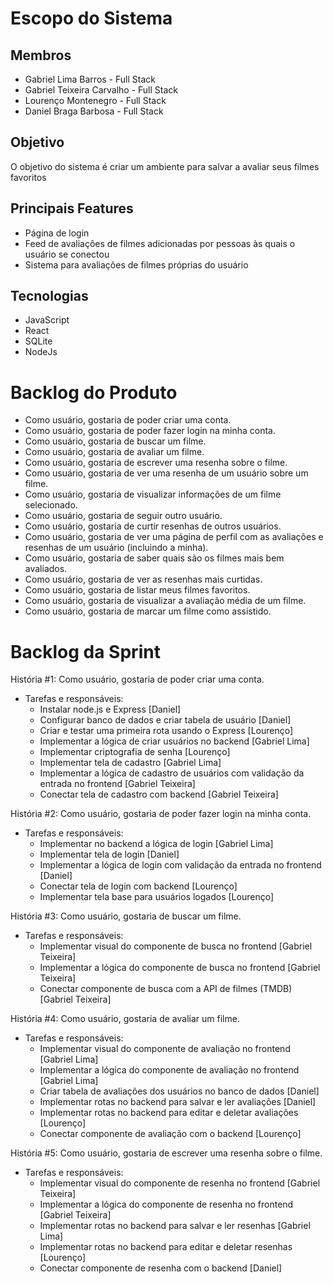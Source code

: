 # Escopo do Sistema

## Membros
* Gabriel Lima Barros - Full Stack
* Gabriel Teixeira Carvalho - Full Stack
* Lourenço Montenegro - Full Stack
* Daniel Braga Barbosa - Full Stack

## Objetivo
O objetivo do sistema é criar um ambiente para salvar a avaliar seus filmes favoritos

## Principais Features
* Página de login
* Feed de avaliações de filmes adicionadas por pessoas às quais o usuário se conectou
* Sistema para avaliações de filmes próprias do usuário

## Tecnologias
* JavaScript
* React
* SQLite
* NodeJs

# Backlog do Produto
* Como usuário, gostaria de poder criar uma conta.
* Como usuário, gostaria de poder fazer login na minha conta.
* Como usuário, gostaria de buscar um filme.
* Como usuário, gostaria de avaliar um filme.
* Como usuário, gostaria de escrever uma resenha sobre o filme.
* Como usuário, gostaria de ver uma resenha de um usuário sobre um filme.
* Como usuário, gostaria de visualizar informações de um filme selecionado.
* Como usuário, gostaria de seguir outro usuário.
* Como usuário, gostaria de curtir resenhas de outros usuários.
* Como usuário, gostaria de ver uma página de perfil com as avaliações e resenhas de um usuário (incluindo a minha).
* Como usuário, gostaria de saber quais são os filmes mais bem avaliados.
* Como usuário, gostaria de ver as resenhas mais curtidas.
* Como usuário, gostaria de listar meus filmes favoritos.
* Como usuário, gostaria de visualizar a avaliação média de um filme.
* Como usuário, gostaria de marcar um filme como assistido.

# Backlog da Sprint
História #1: Como usuário, gostaria de poder criar uma conta.
- Tarefas e responsáveis:
    - Instalar node.js e Express [Daniel]
    - Configurar banco de dados e criar tabela de usuário [Daniel]
    - Criar e testar uma primeira rota usando o Express [Lourenço]
    - Implementar a lógica de criar usuários no backend [Gabriel Lima]
    - Implementar criptografia de senha [Lourenço]
    - Implementar tela de cadastro [Gabriel Lima]
    - Implementar a lógica de cadastro de usuários com validação da entrada no frontend [Gabriel Teixeira]
    - Conectar tela de cadastro com backend [Gabriel Teixeira]

História #2: Como usuário, gostaria de poder fazer login na minha conta.
- Tarefas e responsáveis:
    - Implementar no backend a lógica de login [Gabriel Lima]
    - Implementar tela de login [Daniel]
    - Implementar a lógica de login com validação da entrada no frontend [Daniel]
    - Conectar tela de login com backend [Lourenço]
    - Implementar tela base para usuários logados [Lourenço]

História #3: Como usuário, gostaria de buscar um filme.
- Tarefas e responsáveis:
    - Implementar visual do componente de busca no frontend [Gabriel Teixeira]
    - Implementar a lógica do componente de busca no frontend [Gabriel Teixeira]
    - Conectar componente de busca com a API de filmes (TMDB) [Gabriel Teixeira]

História #4: Como usuário, gostaria de avaliar um filme.
- Tarefas e responsáveis:
    - Implementar visual do componente de avaliação no frontend [Gabriel Lima]
    - Implementar a lógica do componente de avaliação no frontend [Gabriel Lima]
    - Criar tabela de avaliações dos usuários no banco de dados [Daniel]
    - Implementar rotas no backend para salvar e ler avaliações [Daniel]
    - Implementar rotas no backend para editar e deletar avaliações [Lourenço]
    - Conectar componente de avaliação com o backend [Lourenço]

História #5: Como usuário, gostaria de escrever uma resenha sobre o filme.
- Tarefas e responsáveis:
    - Implementar visual do componente de resenha no frontend [Gabriel Teixeira]
    - Implementar a lógica do componente de resenha no frontend [Gabriel Teixeira]
    - Implementar rotas no backend para salvar e ler resenhas [Gabriel Lima]
    - Implementar rotas no backend para editar e deletar resenhas [Lourenço]
    - Conectar componente de resenha com o backend [Daniel]